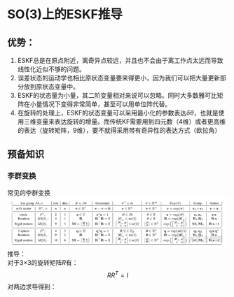 <!--
 * @FilePath: eskf推导.md
 * @Author: Taber.wu
 * @Date: 2023-02-23 13:14:24
 * @LastEditors: Please set LastEditors
 * @LastEditTime: 2023-02-23 13:43:52
 * Copyright: .
 * @Descripttion: 
-->
# SO(3)上的ESKF推导
## 优势：
1. ESKF总是在原点附近，离奇异点较远，并且也不会由于离工作点太远而导致线性化近似不够的问题。
2. 误差状态的运动学也相比原状态变量要来得更小，因为我们可以把大量更新部分放到原状态变量中。
3. ESKF的状态量为小量，其二阶变量相对来说可以忽略。同时大多数雅可比矩阵在小量情况下变得非常简单，甚至可以用单位阵代替。
4. 在旋转的处理上，ESKF的状态变量可以采用最小化的参数表达$\delta \theta$，也就是使用三维变量来表达旋转的增量。而传统KF需要用到四元数（4维）或者更高维的表达（旋转矩阵，9维），要不就得采用带有奇异性的表达方式（欧拉角）
   
## 预备知识
### 李群变换
常见的李群变换 !['公式'](picture/李群变换.png)
推导：  
    对于3×3的旋转矩阵$R$有：  
$$RR^T = I$$
 对两边求导得到：
 
